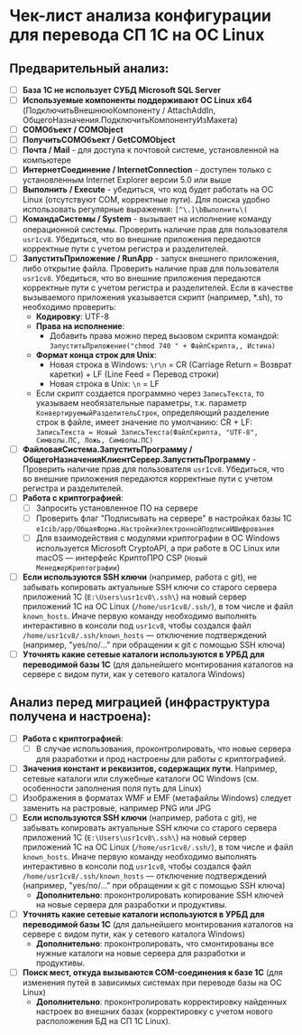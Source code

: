 # **Чек-лист анализа конфигурации для перевода СП 1С на ОС Linux**

## **Предварительный анализ:**

- [ ] **База 1С не использует СУБД Microsoft SQL Server**
- [ ] **Используемые компоненты поддерживают ОС Linux x64** (ПодключитьВнешнююКомпоненту / AttachAddIn, ОбщегоНазначения.ПодключитьКомпонентуИзМакета)
- [ ] **COMОбъект / COMObject**
- [ ] **ПолучитьCOMОбъект / GetCOMObject**
- [ ] **Почта / Mail** - для доступа к почтовой системе, установленной на компьютере
- [ ] **ИнтернетСоединение / InternetConnection** - доступен только с установленным Internet Explorer версии 5.0 или выше
- [ ] **Выполнить / Execute** - убедиться, что код будет работать на ОС Linux (отсутствуют COM, корректные пути). Для поиска удобно использовать регулярные выражения: `[^\.]\bВыполнить\(`
- [ ] **КомандаСистемы / System** - вызывает на исполнение команду операционной системы. Проверить наличие прав для пользователя `usr1cv8`. Убедиться, что во внешние приложения передаются корректные пути с учетом регистра и разделителей.
- [ ] **ЗапуститьПриложение / RunApp** - запуск внешнего приложения, либо открытие файла. Проверить наличие прав для пользователя `usr1cv8`. Убедиться, что во внешние приложения передаются корректные пути с учетом регистра и разделителей. Если в качестве вызываемого приложения указывается скрипт (например, *.sh), то необходимо проверить:
    - **Кодировку**: UTF-8
    - **Права на исполнение**:
        - Добавить права можно перед вызовом скрипта командой: `ЗапуститьПриложение("chmod 740 " + ФайлСкрипта,, Истина)`
    - **Формат конца строк для Unix**:
        - Новая строка в Windows: `\r\n` = CR (Carriage Return = Возврат каретки) + LF (Line Feed = Перевод строки)
        - Новая строка в Unix: `\n` = LF
    - Если скрипт создается программно через `ЗаписьТекста`, то указываем необязательные параметры, т.к. параметр `КонвертируемыйРазделительСтрок`, определяющий разделение строк в файле, имеет значение по умолчанию: CR + LF: `ЗаписьТекста = Новый ЗаписьТекста(ФайлСкрипта, "UTF-8", Символы.ПС, Ложь, Символы.ПС)`
- [ ] **ФайловаяСистема.ЗапуститьПрограмму / ОбщегоНазначенияКлиентСервер.ЗапуститьПрограмму** - Проверить наличие прав для пользователя `usr1cv8`. Убедиться, что во внешние приложения передаются корректные пути с учетом регистра и разделителей.
- [ ] **Работа с криптографией**:
    - [ ] Запросить установленное ПО на сервере
    - [ ] Проверить флаг "Подписывать на сервере" в настройках базы 1С `e1cib/app/ОбщаяФорма.НастройкиЭлектроннойПодписиИШифрования`
    - [ ] Для взаимодействия с модулями криптографии в ОС Windows используется Microsoft CryptoAPI, а при работе в ОС Linux или macOS — интерфейс КриптоПРО CSP (`Новый МенеджерКриптографии`)
- [ ] **Если используются SSH ключи** (например, работа с git), не забывать копировать актуальные SSH ключи со старого сервера приложений 1С (`E:\Users\usr1cv8\.ssh\`) на новый сервер приложений 1С на ОС Linux (`/home/usr1cv8/.ssh/`), в том числе и файл `known_hosts`. Иначе первую команду необходимо выполнять интерактивно в консоли под `usr1cv8`, чтобы создался файл `/home/usr1cv8/.ssh/known_hosts` — отключение подтверждений (например, "yes/no/..." при обращении к git с помощью SSH ключа)
- [ ] **Уточнять какие сетевые каталоги используются в УРБД для переводимой базы 1С** (для дальнейшего монтирования каталогов на сервере с видом пути, как у сетевого каталога Windows)

## **Анализ перед миграцией (инфраструктура получена и настроена):**

- [ ] **Работа с криптографией**:
    - [ ] В случае использования, проконтролировать, что новые сервера для разработки и прод настроены для работы с криптографией.
- [ ] **Значения констант и реквизитов, содержащих пути**. Например, сетевые каталоги или служебные каталоги ОС Windows (см. особенности заполнения поля путь для Linux)
- [ ] Изображения в форматах WMF и EMF (метафайлы Windows) следует заменить на растровые, например PNG или JPG
- [ ] **Если используются SSH ключи** (например, работа с git), не забывать копировать актуальные SSH ключи со старого сервера приложений 1С (`E:\Users\usr1cv8\.ssh\`) на новый сервер приложений 1С на ОС Linux (`/home/usr1cv8/.ssh/`), в том числе и файл `known_hosts`. Иначе первую команду необходимо выполнять интерактивно в консоли под `usr1cv8`, чтобы создался файл `/home/usr1cv8/.ssh/known_hosts` — отключение подтверждений (например, "yes/no/..." при обращении к git с помощью SSH ключа)
    - **Дополнительно**: проконтролировать копирование SSH ключей на новые сервера для разработки и продуктивы.
- [ ] **Уточнять какие сетевые каталоги используются в УРБД для переводимой базы 1С** (для дальнейшего монтирования каталогов на сервере с видом пути, как у сетевого каталога Windows)
    - **Дополнительно**: проконтролировать, что смонтированы все нужные каталоги на новые сервера для разработки и продуктивы.
- [ ] **Поиск мест, откуда вызываются COM-соединения к базе 1С** (для изменения путей в зависимых системах при переводе базы на ОС Linux)
    - **Дополнительно**: проконтролировать корректировку найденных настроек во внешних базах (корректировку с учетом нового расположения БД на СП 1С Linux).
